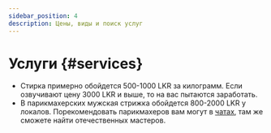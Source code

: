 ```yaml
---
sidebar_position: 4
description: Цены, виды и поиск услуг
---
```


# Услуги {#services}

- Стирка примерно обойдется 500-1000 LKR за килограмм. Если озвучивают цену 3000 LKR и выше, то на вас пытаются заработать.
- В парикмахерских мужская стрижка обойдется 800-2000 LKR у локалов. Порекомендовать парикмахеров вам могут в [чатах](../chats.md#чаты), там же сможете найти отечественных мастеров.
